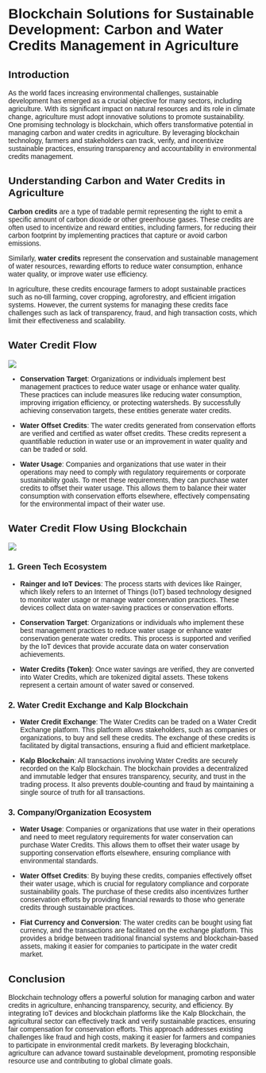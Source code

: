 <style> body {  font-family: "Source Sans 3", sans-serif!important; }</style>
<link href="https://fonts.googleapis.com/css2?family=Source+Sans+3:ital,wght@0,200..900;1,200..900&display=swap" rel="stylesheet">    <link rel="stylesheet" href="https://fonts.googleapis.com/icon?family=Material+Icons">

# Blockchain Solutions for Sustainable Development: Carbon and Water Credits Management in Agriculture

## Introduction

As the world faces increasing environmental challenges, sustainable development has emerged as a crucial objective for many sectors, including agriculture. With its significant impact on natural resources and its role in climate change, agriculture must adopt innovative solutions to promote sustainability. One promising technology is blockchain, which offers transformative potential in managing carbon and water credits in agriculture. By leveraging blockchain technology, farmers and stakeholders can track, verify, and incentivize sustainable practices, ensuring transparency and accountability in environmental credits management.

## Understanding Carbon and Water Credits in Agriculture

**Carbon credits** are a type of tradable permit representing the right to emit a specific amount of carbon dioxide or other greenhouse gases. These credits are often used to incentivize and reward entities, including farmers, for reducing their carbon footprint by implementing practices that capture or avoid carbon emissions.

Similarly, **water credits** represent the conservation and sustainable management of water resources, rewarding efforts to reduce water consumption, enhance water quality, or improve water use efficiency.

In agriculture, these credits encourage farmers to adopt sustainable practices such as no-till farming, cover cropping, agroforestry, and efficient irrigation systems. However, the current systems for managing these credits face challenges such as lack of transparency, fraud, and high transaction costs, which limit their effectiveness and scalability.

## Water Credit Flow

![](https://docs.kalp.studio/~gitbook/image?url=https%3A%2F%2F1148605496-files.gitbook.io%2F%7E%2Ffiles%2Fv0%2Fb%2Fgitbook-x-prod.appspot.com%2Fo%2Fspaces%252F4gkv2XhY4CmWY6Vp0djW%252Fuploads%252Fql2Ql9EV7yTZeEPRX1WJ%252Fimage.png%3Falt%3Dmedia%26token%3D84a98eb1-b217-4561-9427-f048fa50c710&width=768&dpr=4&quality=100&sign=c524415f&sv=1)

-   **Conservation Target**: Organizations or individuals implement best management practices to reduce water usage or enhance water quality. These practices can include measures like reducing water consumption, improving irrigation efficiency, or protecting watersheds. By successfully achieving conservation targets, these entities generate water credits.
    
-   **Water Offset Credits**: The water credits generated from conservation efforts are verified and certified as water offset credits. These credits represent a quantifiable reduction in water use or an improvement in water quality and can be traded or sold.
    
-   **Water Usage**: Companies and organizations that use water in their operations may need to comply with regulatory requirements or corporate sustainability goals. To meet these requirements, they can purchase water credits to offset their water usage. This allows them to balance their water consumption with conservation efforts elsewhere, effectively compensating for the environmental impact of their water use.
    

## Water Credit Flow Using Blockchain

![](https://docs.kalp.studio/~gitbook/image?url=https%3A%2F%2F1148605496-files.gitbook.io%2F%7E%2Ffiles%2Fv0%2Fb%2Fgitbook-x-prod.appspot.com%2Fo%2Fspaces%252F4gkv2XhY4CmWY6Vp0djW%252Fuploads%252F7VD3oYcre2GpjDFsFsp5%252Fimage.png%3Falt%3Dmedia%26token%3D55d41689-4fa1-46b1-80bd-29b4d16e2ca3&width=768&dpr=4&quality=100&sign=d29f98cb&sv=1)

### 1. **Green Tech Ecosystem**

-   **Rainger and IoT Devices**: The process starts with devices like Rainger, which likely refers to an Internet of Things (IoT) based technology designed to monitor water usage or manage water conservation practices. These devices collect data on water-saving practices or conservation efforts.
    
-   **Conservation Target**: Organizations or individuals who implement these best management practices to reduce water usage or enhance water conservation generate water credits. This process is supported and verified by the IoT devices that provide accurate data on water conservation achievements.
    
-   **Water Credits (Token)**: Once water savings are verified, they are converted into Water Credits, which are tokenized digital assets. These tokens represent a certain amount of water saved or conserved.
    

### 2. **Water Credit Exchange and Kalp Blockchain**

-   **Water Credit Exchange**: The Water Credits can be traded on a Water Credit Exchange platform. This platform allows stakeholders, such as companies or organizations, to buy and sell these credits. The exchange of these credits is facilitated by digital transactions, ensuring a fluid and efficient marketplace.
    
-   **Kalp Blockchain**: All transactions involving Water Credits are securely recorded on the Kalp Blockchain. The blockchain provides a decentralized and immutable ledger that ensures transparency, security, and trust in the trading process. It also prevents double-counting and fraud by maintaining a single source of truth for all transactions.
    

### 3. **Company/Organization Ecosystem**

-   **Water Usage**: Companies or organizations that use water in their operations and need to meet regulatory requirements for water conservation can purchase Water Credits. This allows them to offset their water usage by supporting conservation efforts elsewhere, ensuring compliance with environmental standards.
    
-   **Water Offset Credits**: By buying these credits, companies effectively offset their water usage, which is crucial for regulatory compliance and corporate sustainability goals. The purchase of these credits also incentivizes further conservation efforts by providing financial rewards to those who generate credits through sustainable practices.
    
-   **Fiat Currency and Conversion**: The water credits can be bought using fiat currency, and the transactions are facilitated on the exchange platform. This provides a bridge between traditional financial systems and blockchain-based assets, making it easier for companies to participate in the water credit market. 

## Conclusion

Blockchain technology offers a powerful solution for managing carbon and water credits in agriculture, enhancing transparency, security, and efficiency. By integrating IoT devices and blockchain platforms like the Kalp Blockchain, the agricultural sector can effectively track and verify sustainable practices, ensuring fair compensation for conservation efforts. This approach addresses existing challenges like fraud and high costs, making it easier for farmers and companies to participate in environmental credit markets. By leveraging blockchain, agriculture can advance toward sustainable development, promoting responsible resource use and contributing to global climate goals.